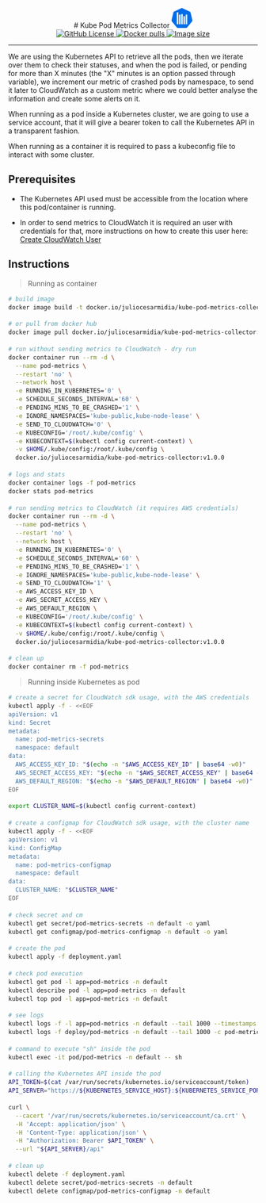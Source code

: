 <div align="center">
  # Kube Pod Metrics Collector <img src="https://raw.githubusercontent.com/juliocesarscheidt/kube-pod-metrics-collector/main/images/logo.png" alt="Logo" height="40px"/>
</div>

<div align="center">
  <a href="https://github.com/juliocesarscheidt/kube-pod-metrics-collector/blob/main/LICENSE">
    <img alt="GitHub License" src="https://img.shields.io/github/license/juliocesarscheidt/kube-pod-metrics-collector?logo=GitHub&style=flat-square">
  </a>
  <a href="https://hub.docker.com/r/juliocesarscheidt/kube-pod-metrics-collector">
    <img alt="Docker pulls" src="https://img.shields.io/docker/pulls/juliocesarmidia/kube-pod-metrics-collector?color=%23099cec&logo=Docker&style=flat-square">
  </a>
  <a href="https://hub.docker.com/r/juliocesarscheidt/kube-pod-metrics-collector">
    <img alt="Image size" src="https://img.shields.io/docker/image-size/juliocesarmidia/kube-pod-metrics-collector/latest?logo=Docker&style=flat-square">
  </a>
</div>

<hr>

We are using the Kubernetes API to retrieve all the pods, then we iterate over them to check their statuses, and when the pod is failed, or pending for more than X minutes (the "X" minutes is an option passed through variable), we increment our metric of crashed pods by namespace, to send it later to CloudWatch as a custom metric where we could better analyse the information and create some alerts on it.

When running as a pod inside a Kubernetes cluster, we are going to use a service account, that it will give a bearer token to call the Kubernetes API in a transparent fashion.

When running as a container it is required to pass a kubeconfig file to interact with some cluster.

## Prerequisites

- The Kubernetes API used must be accessible from the location where this pod/container is running.

- In order to send metrics to CloudWatch it is required an user with credentials for that, more instructions on how to create this user here: [Create CloudWatch User](./cloudwatch-user.md)

## Instructions

> Running as container

```bash
# build image
docker image build -t docker.io/juliocesarmidia/kube-pod-metrics-collector:v1.0.0 ./src

# or pull from docker hub
docker image pull docker.io/juliocesarmidia/kube-pod-metrics-collector:v1.0.0

# run without sending metrics to CloudWatch - dry run
docker container run --rm -d \
  --name pod-metrics \
  --restart 'no' \
  --network host \
  -e RUNNING_IN_KUBERNETES='0' \
  -e SCHEDULE_SECONDS_INTERVAL='60' \
  -e PENDING_MINS_TO_BE_CRASHED='1' \
  -e IGNORE_NAMESPACES='kube-public,kube-node-lease' \
  -e SEND_TO_CLOUDWATCH='0' \
  -e KUBECONFIG='/root/.kube/config' \
  -e KUBECONTEXT=$(kubectl config current-context) \
  -v $HOME/.kube/config:/root/.kube/config \
  docker.io/juliocesarmidia/kube-pod-metrics-collector:v1.0.0

# logs and stats
docker container logs -f pod-metrics
docker stats pod-metrics

# run sending metrics to CloudWatch (it requires AWS credentials)
docker container run --rm -d \
  --name pod-metrics \
  --restart 'no' \
  --network host \
  -e RUNNING_IN_KUBERNETES='0' \
  -e SCHEDULE_SECONDS_INTERVAL='60' \
  -e PENDING_MINS_TO_BE_CRASHED='1' \
  -e IGNORE_NAMESPACES='kube-public,kube-node-lease' \
  -e SEND_TO_CLOUDWATCH='1' \
  -e AWS_ACCESS_KEY_ID \
  -e AWS_SECRET_ACCESS_KEY \
  -e AWS_DEFAULT_REGION \
  -e KUBECONFIG='/root/.kube/config' \
  -e KUBECONTEXT=$(kubectl config current-context) \
  -v $HOME/.kube/config:/root/.kube/config \
  docker.io/juliocesarmidia/kube-pod-metrics-collector:v1.0.0

# clean up
docker container rm -f pod-metrics
```

> Running inside Kubernetes as pod

```bash
# create a secret for CloudWatch sdk usage, with the AWS credentials
kubectl apply -f - <<EOF
apiVersion: v1
kind: Secret
metadata:
  name: pod-metrics-secrets
  namespace: default
data:
  AWS_ACCESS_KEY_ID: "$(echo -n "$AWS_ACCESS_KEY_ID" | base64 -w0)"
  AWS_SECRET_ACCESS_KEY: "$(echo -n "$AWS_SECRET_ACCESS_KEY" | base64 -w0)"
  AWS_DEFAULT_REGION: "$(echo -n "$AWS_DEFAULT_REGION" | base64 -w0)"
EOF

export CLUSTER_NAME=$(kubectl config current-context)

# create a configmap for CloudWatch sdk usage, with the cluster name
kubectl apply -f - <<EOF
apiVersion: v1
kind: ConfigMap
metadata:
  name: pod-metrics-configmap
  namespace: default
data:
  CLUSTER_NAME: "$CLUSTER_NAME"
EOF

# check secret and cm
kubectl get secret/pod-metrics-secrets -n default -o yaml
kubectl get configmap/pod-metrics-configmap -n default -o yaml

# create the pod
kubectl apply -f deployment.yaml

# check pod execution
kubectl get pod -l app=pod-metrics -n default
kubectl describe pod -l app=pod-metrics -n default
kubectl top pod -l app=pod-metrics -n default

# see logs
kubectl logs -f -l app=pod-metrics -n default --tail 1000 --timestamps
kubectl logs -f deploy/pod-metrics -n default --tail 1000 -c pod-metrics --timestamps

# command to execute "sh" inside the pod
kubectl exec -it pod/pod-metrics -n default -- sh

# calling the Kubernetes API inside the pod
API_TOKEN=$(cat /var/run/secrets/kubernetes.io/serviceaccount/token)
API_SERVER="https://${KUBERNETES_SERVICE_HOST}:${KUBERNETES_SERVICE_PORT_HTTPS}"

curl \
  --cacert '/var/run/secrets/kubernetes.io/serviceaccount/ca.crt' \
  -H 'Accept: application/json' \
  -H 'Content-Type: application/json' \
  -H "Authorization: Bearer $API_TOKEN" \
  --url "${API_SERVER}/api"

# clean up
kubectl delete -f deployment.yaml
kubectl delete secret/pod-metrics-secrets -n default
kubectl delete configmap/pod-metrics-configmap -n default
```
